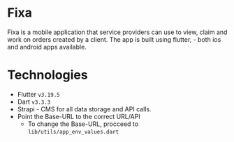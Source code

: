 # Fixa

Fixa is a mobile application that service providers can use to view, claim and work on orders created by a client. The app is built using flutter, - both ios and android apps available.

# Technologies

- Flutter `v3.19.5`
- Dart `v3.3.3`
- Strapi - CMS for all data storage and API calls.
- Point the Base-URL to the correct URL/API
    - To change the Base-URL, procceed to `lib/utils/app_env_values.dart`



